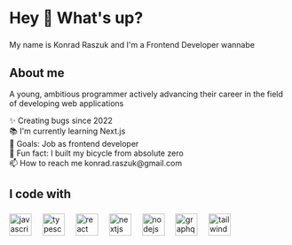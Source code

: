 <h1 align="left">Hey 👋 What's up?</h1>

###

<p align="left">My name is Konrad Raszuk and I'm a Frontend Developer wannabe</p>

###

<h2 align="left">About me</h2>
<p>A young, ambitious programmer actively advancing their career in the field of developing web applications</p>


<p align="left">✨ Creating bugs since 2022<br>📚 I'm currently learning Next.js<br>🎯 Goals: Job as frontend developer<br>🎲 Fun fact: I built my bicycle from absolute zero<br>📫 How to reach me konrad.raszuk@gmail.com</p>

###

<h2 align="left">I code with</h2>

###

<div align="left">
  <img src="https://cdn.jsdelivr.net/gh/devicons/devicon/icons/javascript/javascript-original.svg" height="40" alt="javascript logo"  />
  <img width="12" />
  <img src="https://cdn.jsdelivr.net/gh/devicons/devicon/icons/typescript/typescript-original.svg" height="40" alt="typescript logo"  />
  <img width="12" />
  <img src="https://cdn.jsdelivr.net/gh/devicons/devicon/icons/react/react-original.svg" height="40" alt="react logo"  />
  <img width="12" />
  <img src="https://cdn.jsdelivr.net/gh/devicons/devicon/icons/nextjs/nextjs-original.svg" height="40" alt="nextjs logo"  />
  <img width="12" />
  <img src="https://cdn.jsdelivr.net/gh/devicons/devicon/icons/nodejs/nodejs-original.svg" height="40" alt="nodejs logo"  />
  <img width="12" />
  <img src="https://www.vectorlogo.zone/logos/graphql/graphql-icon.svg" alt="graphql" width="40" height="40"/>
  <img width="12" />
  <img src="https://www.vectorlogo.zone/logos/tailwindcss/tailwindcss-icon.svg" alt="tailwind" width="40" height="40"/>
  <img width="12" />
</div>

###
